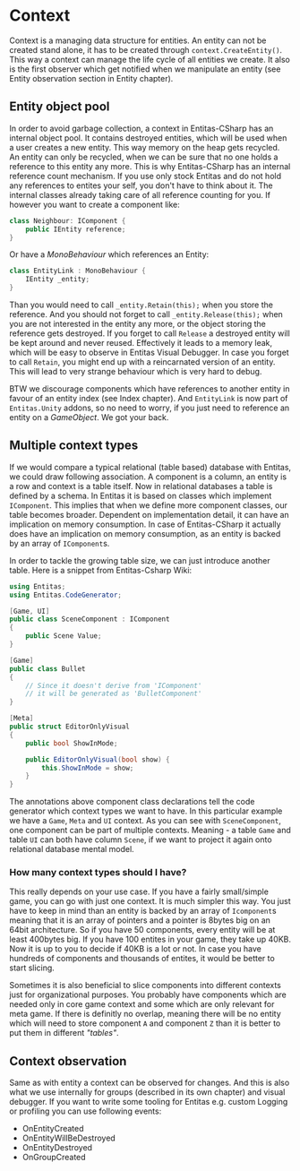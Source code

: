 # Context
Context is a managing data structure for entities. An entity can not be created stand alone, it has to be created through `context.CreateEntity()`. This way a context can manage the life cycle of all entities we create. It also is the first observer which get notified when we manipulate an entity (see Entity observation section in Entity chapter).

## Entity object pool
In order to avoid garbage collection, a context in Entitas-CSharp has an internal object pool. It contains destroyed entities, which will be used when a user creates a new entity. This way memory on the heap gets recycled. An entity can only be recycled, when we can be sure that no one holds a reference to this entity any more. This is why Entitas-CSharp has an internal reference count mechanism. If you use only stock Entitas and do not hold any references to entites your self, you don't have to think about it. The internal classes already taking care of all reference counting for you. If however you want to create a component like:

```csharp
class Neighbour: IComponent {
    public IEntity reference;
}
```

Or have a _MonoBehaviour_ which references an Entity:

```csharp
class EntityLink : MonoBehaviour {
    IEntity _entity;
}
```
Than you would need to call `_entity.Retain(this);` when you store the reference. And you should not forget to call `_entity.Release(this);` when you are not interested in the entity any more, or the object storing the reference gets destroyed. If you forget to call `Release` a destroyed entity will be kept around and never reused. Effectively it leads to a memory leak, which will be easy to observe in Entitas Visual Debugger. In case you forget to call `Retain`, you might end up with a reincarnated version of an entity. This will lead to very strange behaviour which is very hard to debug.

BTW we discourage components which have references to another entity in favour of an entity index (see Index chapter). And `EntityLink` is now part of `Entitas.Unity` addons, so no need to worry, if you just need to reference an entity on a _GameObject_. We got your back.

## Multiple context types
If we would compare a typical relational (table based) database with Entitas, we could draw following association. A component is a column, an entity is a row and context is a table itself. Now in relational databases a table is defined by a schema. In Entitas it is based on classes which implement `IComponent`. This implies that when we define more component classes, our table becomes broader. Dependent on implementation detail, it can have an implication on memory consumption. In case of Entitas-CSharp it actually does have an implication on memory consumption, as an entity is backed by an array of `IComponent`s.

In order to tackle the growing table size, we can just introduce another table.
Here is a snippet from Entitas-Csharp Wiki:

```csharp
using Entitas;
using Entitas.CodeGenerator;

[Game, UI]
public class SceneComponent : IComponent
{
    public Scene Value;
}

[Game]
public class Bullet
{
    // Since it doesn't derive from 'IComponent'
    // it will be generated as 'BulletComponent'
}

[Meta]
public struct EditorOnlyVisual
{
    public bool ShowInMode;

    public EditorOnlyVisual(bool show) {
        this.ShowInMode = show;
    }
}
```

The annotations above component class declarations tell the code generator which context types we want to have. In this particular example we have a `Game`, `Meta` and `UI` context. As you can see with `SceneComponent`, one component can be part of multiple contexts. Meaning - a table `Game` and table `UI` can both have column `Scene`, if we want to project it again onto relational database mental model.

### How many context types should I have?
This really depends on your use case. If you have a fairly small/simple game, you can go with just one context. It is much simpler this way. You just have to keep in mind than an entity is backed by an array of `Icomponent`s meaning that it is an array of pointers and a pointer is 8bytes big on an 64bit architecture. So if you have 50 components, every entity will be at least 400bytes big. If you have 100 entites in your game, they take up 40KB. Now it is up to you to decide if 40KB is a lot or not. In case you have hundreds of components and thousands of entites, it would be better to start slicing.

Sometimes it is also beneficial to slice components into different contexts just for organizational purposes. You probably have components which are needed only in core game context and some which are only relevant for meta game. If there is definitly no overlap, meaning there will be no entity which will need to store component `A` and component `Z` than it is better to put them in different _"tables"_.

## Context observation
Same as with entity a context can be observed for changes. And this is also what we use internally for groups (described in its own chapter) and visual debugger.
If you want to write some tooling for Entitas e.g. custom Logging or profiling you can use following events:

- OnEntityCreated
- OnEntityWillBeDestroyed
- OnEntityDestroyed
- OnGroupCreated
